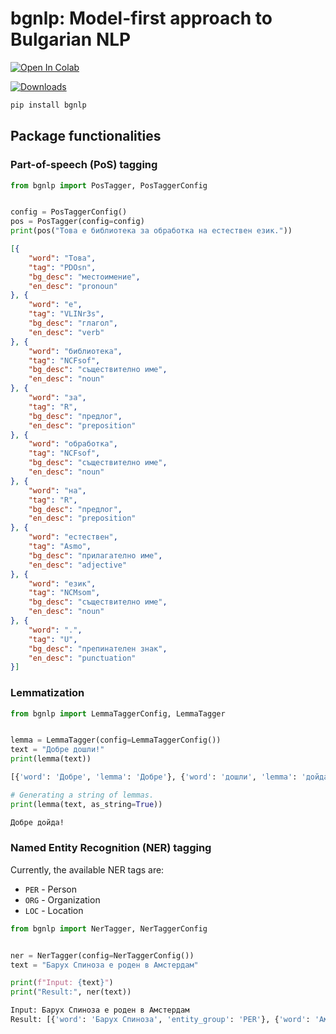# **bgnlp**: Model-first approach to Bulgarian NLP
<a href="https://colab.research.google.com/drive/1etvcxad0f754pjSdjremDftq16o_oMTh?usp=sharing"><img src="https://camo.githubusercontent.com/84f0493939e0c4de4e6dbe113251b4bfb5353e57134ffd9fcab6b8714514d4d1/68747470733a2f2f636f6c61622e72657365617263682e676f6f676c652e636f6d2f6173736574732f636f6c61622d62616467652e737667" alt="Open In Colab" data-canonical-src="https://colab.research.google.com/assets/colab-badge.svg" style="max-width: 100%;"></a>

[![Downloads](https://static.pepy.tech/personalized-badge/bgnlp?period=total&units=international_system&left_color=grey&right_color=blue&left_text=pip%20downloads)](https://pypi.org/project/bgnlp/)

```sh
pip install bgnlp
```

## Package functionalities

### Part-of-speech (PoS) tagging

```python
from bgnlp import PosTagger, PosTaggerConfig


config = PosTaggerConfig()
pos = PosTagger(config=config)
print(pos("Това е библиотека за обработка на естествен език."))
```

```json
[{
    "word": "Това",
    "tag": "PDOsn",
    "bg_desc": "местоимение",
    "en_desc": "pronoun"
}, {
    "word": "е",
    "tag": "VLINr3s",
    "bg_desc": "глагол",
    "en_desc": "verb"
}, {
    "word": "библиотека",
    "tag": "NCFsof",
    "bg_desc": "съществително име",
    "en_desc": "noun"
}, {
    "word": "за",
    "tag": "R",
    "bg_desc": "предлог",
    "en_desc": "preposition"
}, {
    "word": "обработка",
    "tag": "NCFsof",
    "bg_desc": "съществително име",
    "en_desc": "noun"
}, {
    "word": "на",
    "tag": "R",
    "bg_desc": "предлог",
    "en_desc": "preposition"
}, {
    "word": "естествен",
    "tag": "Asmo",
    "bg_desc": "прилагателно име",
    "en_desc": "adjective"
}, {
    "word": "език",
    "tag": "NCMsom",
    "bg_desc": "съществително име",
    "en_desc": "noun"
}, {
    "word": ".",
    "tag": "U",
    "bg_desc": "препинателен знак",
    "en_desc": "punctuation"
}]
```

### Lemmatization

```python
from bgnlp import LemmaTaggerConfig, LemmaTagger


lemma = LemmaTagger(config=LemmaTaggerConfig())
text = "Добре дошли!"
print(lemma(text))
```

```bash
[{'word': 'Добре', 'lemma': 'Добре'}, {'word': 'дошли', 'lemma': 'дойда'}, {'word': '!', 'lemma': '!'}]
```

```python
# Generating a string of lemmas.
print(lemma(text, as_string=True))
```

```bash
Добре дойда!
```

### Named Entity Recognition (NER) tagging

Currently, the available NER tags are:
- `PER` - Person
- `ORG` - Organization
- `LOC` - Location

```python
from bgnlp import NerTagger, NerTaggerConfig


ner = NerTagger(config=NerTaggerConfig())
text = "Барух Спиноза е роден в Амстердам"

print(f"Input: {text}")
print("Result:", ner(text))
```

```bash
Input: Барух Спиноза е роден в Амстердам
Result: [{'word': 'Барух Спиноза', 'entity_group': 'PER'}, {'word': 'Амстердам', 'entity_group': 'LOC'}]
```
